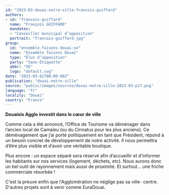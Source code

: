 ```yaml
---
id: "2023-03-douai-notre-ville-francois-guiffard"
authors:
- id: "francois-guiffard"
  name: "François GUIFFARD"
  mandates: 
  - "Conseiller municipal d’opposition"
  portrait: "francois-guiffard.jpg"
group:
  id: "ensemble-faisons-douai-se"
  name: "Ensemble faisons Douai"
  type: "Élus d’opposition"
  party: "Sans-Étiquette"
  abbr: "SE"
  logo: "default.svg"
date: "2023-03-01T00:00:00Z"
publication: "douai-notre-ville"
source: "public/images/sources/douai-notre-ville-2023-03-p17.png"
language: "fr"
locality: "Douai"
country: "France"
---
```


**Douaisis Agglo investit dans le cœur de ville**

Comme cela a été annoncé, l’Office de Tourisme va déménager dans l’ancien local de Camaïeu (ou du Cinnatus pour les plus anciens). Ce déménagement que j’ai porté politiquement en tant que Président, répond à un besoin concret de développement de notre activité. Il nous permettra d’être plus visible et d’avoir une véritable boutique.

Plus encore : un espace séparé sera réservé afin d’accueillir et d'informer les habitants sur nos services (logement, déchets, etc). Nous aurons donc un bel outil de rayonnement mais aussi de proximité. Et surtout… une friche commerciale résorbée !

C'est la preuve enfin que l'Agglomération ne néglige pas sa ville-
centre. D'autres projets sont à venir comme EuraDouai.
